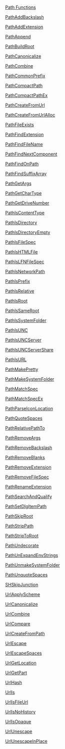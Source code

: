 <p><a href="https://msdn.microsoft.com/en-us/library/windows/desktop/bb773559(v=vs.85).aspx" id="bb762924_VS.85_en-us" title="Path Functions">Path Functions</a></p>
<p><a href="https://msdn.microsoft.com/en-us/library/windows/desktop/bb773561(v=vs.85).aspx" title="PathAddBackslash">PathAddBackslash</a></p>
<p><a href="https://msdn.microsoft.com/en-us/library/windows/desktop/bb773563(v=vs.85).aspx" title="PathAddExtension">PathAddExtension</a></p>
<p><a href="https://msdn.microsoft.com/en-us/library/windows/desktop/bb773565(v=vs.85).aspx" title="PathAppend">PathAppend</a></p>
<p><a href="https://msdn.microsoft.com/en-us/library/windows/desktop/bb773567(v=vs.85).aspx" title="PathBuildRoot">PathBuildRoot</a></p>
<p><a href="https://msdn.microsoft.com/en-us/library/windows/desktop/bb773569(v=vs.85).aspx" title="PathCanonicalize">PathCanonicalize</a></p>
<p><a href="https://msdn.microsoft.com/en-us/library/windows/desktop/bb773571(v=vs.85).aspx" title="PathCombine">PathCombine</a></p>
<p><a href="https://msdn.microsoft.com/en-us/library/windows/desktop/bb773574(v=vs.85).aspx" title="PathCommonPrefix">PathCommonPrefix</a></p>
<p><a href="https://msdn.microsoft.com/en-us/library/windows/desktop/bb773575(v=vs.85).aspx" title="PathCompactPath">PathCompactPath</a></p>
<p><a href="https://msdn.microsoft.com/en-us/library/windows/desktop/bb773578(v=vs.85).aspx" title="PathCompactPathEx">PathCompactPathEx</a></p>
<p><a href="https://msdn.microsoft.com/en-us/library/windows/desktop/bb773581(v=vs.85).aspx" title="PathCreateFromUrl">PathCreateFromUrl</a></p>
<p><a href="https://msdn.microsoft.com/en-us/library/windows/desktop/bb773583(v=vs.85).aspx" title="PathCreateFromUrlAlloc">PathCreateFromUrlAlloc</a></p>
<p><a href="https://msdn.microsoft.com/en-us/library/windows/desktop/bb773584(v=vs.85).aspx" title="PathFileExists">PathFileExists</a></p>
<p><a href="https://msdn.microsoft.com/en-us/library/windows/desktop/bb773587(v=vs.85).aspx" title="PathFindExtension">PathFindExtension</a></p>
<p><a href="https://msdn.microsoft.com/en-us/library/windows/desktop/bb773589(v=vs.85).aspx" title="PathFindFileName">PathFindFileName</a></p>
<p><a href="https://msdn.microsoft.com/en-us/library/windows/desktop/bb773591(v=vs.85).aspx" title="PathFindNextComponent">PathFindNextComponent</a></p>
<p><a href="https://msdn.microsoft.com/en-us/library/windows/desktop/bb773594(v=vs.85).aspx" title="PathFindOnPath">PathFindOnPath</a></p>
<p><a href="https://msdn.microsoft.com/en-us/library/windows/desktop/bb773598(v=vs.85).aspx" title="PathFindSuffixArray">PathFindSuffixArray</a></p>
<p><a href="https://msdn.microsoft.com/en-us/library/windows/desktop/bb773602(v=vs.85).aspx" title="PathGetArgs">PathGetArgs</a></p>
<p><a href="https://msdn.microsoft.com/en-us/library/windows/desktop/bb773608(v=vs.85).aspx" title="PathGetCharType">PathGetCharType</a></p>
<p><a href="https://msdn.microsoft.com/en-us/library/windows/desktop/bb773612(v=vs.85).aspx" title="PathGetDriveNumber">PathGetDriveNumber</a></p>
<p><a href="https://msdn.microsoft.com/en-us/library/windows/desktop/bb773617(v=vs.85).aspx" title="PathIsContentType">PathIsContentType</a></p>
<p><a href="https://msdn.microsoft.com/en-us/library/windows/desktop/bb773621(v=vs.85).aspx" title="PathIsDirectory">PathIsDirectory</a></p>
<p><a href="https://msdn.microsoft.com/en-us/library/windows/desktop/bb773623(v=vs.85).aspx" title="PathIsDirectoryEmpty">PathIsDirectoryEmpty</a></p>
<p><a href="https://msdn.microsoft.com/en-us/library/windows/desktop/bb773627(v=vs.85).aspx" title="PathIsFileSpec">PathIsFileSpec</a></p>
<p><a href="https://msdn.microsoft.com/en-us/library/windows/desktop/bb773631(v=vs.85).aspx" title="PathIsHTMLFile">PathIsHTMLFile</a></p>
<p><a href="https://msdn.microsoft.com/en-us/library/windows/desktop/bb773635(v=vs.85).aspx" title="PathIsLFNFileSpec">PathIsLFNFileSpec</a></p>
<p><a href="https://msdn.microsoft.com/en-us/library/windows/desktop/bb773640(v=vs.85).aspx" title="PathIsNetworkPath">PathIsNetworkPath</a></p>
<p><a href="https://msdn.microsoft.com/en-us/library/windows/desktop/bb773650(v=vs.85).aspx" title="PathIsPrefix">PathIsPrefix</a></p>
<p><a href="https://msdn.microsoft.com/en-us/library/windows/desktop/bb773660(v=vs.85).aspx" title="PathIsRelative">PathIsRelative</a></p>
<p><a href="https://msdn.microsoft.com/en-us/library/windows/desktop/bb773674(v=vs.85).aspx" title="PathIsRoot">PathIsRoot</a></p>
<p><a href="https://msdn.microsoft.com/en-us/library/windows/desktop/bb773687(v=vs.85).aspx" title="PathIsSameRoot">PathIsSameRoot</a></p>
<p><a href="https://msdn.microsoft.com/en-us/library/windows/desktop/bb773701(v=vs.85).aspx" title="PathIsSystemFolder">PathIsSystemFolder</a></p>
<p><a href="https://msdn.microsoft.com/en-us/library/windows/desktop/bb773712(v=vs.85).aspx" title="PathIsUNC">PathIsUNC</a></p>
<p><a href="https://msdn.microsoft.com/en-us/library/windows/desktop/bb773722(v=vs.85).aspx" title="PathIsUNCServer">PathIsUNCServer</a></p>
<p><a href="https://msdn.microsoft.com/en-us/library/windows/desktop/bb773723(v=vs.85).aspx" title="PathIsUNCServerShare">PathIsUNCServerShare</a></p>
<p><a href="https://msdn.microsoft.com/en-us/library/windows/desktop/bb773724(v=vs.85).aspx" title="PathIsURL">PathIsURL</a></p>
<p><a href="https://msdn.microsoft.com/en-us/library/windows/desktop/bb773725(v=vs.85).aspx" title="PathMakePretty">PathMakePretty</a></p>
<p><a href="https://msdn.microsoft.com/en-us/library/windows/desktop/bb773726(v=vs.85).aspx" title="PathMakeSystemFolder">PathMakeSystemFolder</a></p>
<p><a href="https://msdn.microsoft.com/en-us/library/windows/desktop/bb773727(v=vs.85).aspx" title="PathMatchSpec">PathMatchSpec</a></p>
<p><a href="https://msdn.microsoft.com/en-us/library/windows/desktop/bb773728(v=vs.85).aspx" title="PathMatchSpecEx">PathMatchSpecEx</a></p>
<p><a href="https://msdn.microsoft.com/en-us/library/windows/desktop/bb773737(v=vs.85).aspx" title="PathParseIconLocation">PathParseIconLocation</a></p>
<p><a href="https://msdn.microsoft.com/en-us/library/windows/desktop/bb773739(v=vs.85).aspx" title="PathQuoteSpaces">PathQuoteSpaces</a></p>
<p><a href="https://msdn.microsoft.com/en-us/library/windows/desktop/bb773740(v=vs.85).aspx" title="PathRelativePathTo">PathRelativePathTo</a></p>
<p><a href="https://msdn.microsoft.com/en-us/library/windows/desktop/bb773742(v=vs.85).aspx" title="PathRemoveArgs">PathRemoveArgs</a></p>
<p><a href="https://msdn.microsoft.com/en-us/library/windows/desktop/bb773743(v=vs.85).aspx" title="PathRemoveBackslash">PathRemoveBackslash</a></p>
<p><a href="https://msdn.microsoft.com/en-us/library/windows/desktop/bb773745(v=vs.85).aspx" title="PathRemoveBlanks">PathRemoveBlanks</a></p>
<p><a href="https://msdn.microsoft.com/en-us/library/windows/desktop/bb773746(v=vs.85).aspx" title="PathRemoveExtension">PathRemoveExtension</a></p>
<p><a href="https://msdn.microsoft.com/en-us/library/windows/desktop/bb773748(v=vs.85).aspx" title="PathRemoveFileSpec">PathRemoveFileSpec</a></p>
<p><a href="https://msdn.microsoft.com/en-us/library/windows/desktop/bb773749(v=vs.85).aspx" title="PathRenameExtension">PathRenameExtension</a></p>
<p><a href="https://msdn.microsoft.com/en-us/library/windows/desktop/bb773751(v=vs.85).aspx" title="PathSearchAndQualify">PathSearchAndQualify</a></p>
<p><a href="https://msdn.microsoft.com/en-us/library/windows/desktop/bb773752(v=vs.85).aspx" title="PathSetDlgItemPath">PathSetDlgItemPath</a></p>
<p><a href="https://msdn.microsoft.com/en-us/library/windows/desktop/bb773754(v=vs.85).aspx" title="PathSkipRoot">PathSkipRoot</a></p>
<p><a href="https://msdn.microsoft.com/en-us/library/windows/desktop/bb773756(v=vs.85).aspx" title="PathStripPath">PathStripPath</a></p>
<p><a href="https://msdn.microsoft.com/en-us/library/windows/desktop/bb773757(v=vs.85).aspx" title="PathStripToRoot">PathStripToRoot</a></p>
<p><a href="https://msdn.microsoft.com/en-us/library/windows/desktop/bb773759(v=vs.85).aspx" title="PathUndecorate">PathUndecorate</a></p>
<p><a href="https://msdn.microsoft.com/en-us/library/windows/desktop/bb773760(v=vs.85).aspx" title="PathUnExpandEnvStrings">PathUnExpandEnvStrings</a></p>
<p><a href="https://msdn.microsoft.com/en-us/library/windows/desktop/bb773762(v=vs.85).aspx" title="PathUnmakeSystemFolder">PathUnmakeSystemFolder</a></p>
<p><a href="https://msdn.microsoft.com/en-us/library/windows/desktop/bb773763(v=vs.85).aspx" title="PathUnquoteSpaces">PathUnquoteSpaces</a></p>
<p><a href="https://msdn.microsoft.com/en-us/library/windows/desktop/dd378431(v=vs.85).aspx" title="SHSkipJunction">SHSkipJunction</a></p>
<p><a href="https://msdn.microsoft.com/en-us/library/windows/desktop/bb773766(v=vs.85).aspx" title="UrlApplyScheme">UrlApplyScheme</a></p>
<p><a href="https://msdn.microsoft.com/en-us/library/windows/desktop/bb773768(v=vs.85).aspx" title="UrlCanonicalize">UrlCanonicalize</a></p>
<p><a href="https://msdn.microsoft.com/en-us/library/windows/desktop/bb773770(v=vs.85).aspx" title="UrlCombine">UrlCombine</a></p>
<p><a href="https://msdn.microsoft.com/en-us/library/windows/desktop/bb773771(v=vs.85).aspx" title="UrlCompare">UrlCompare</a></p>
<p><a href="https://msdn.microsoft.com/en-us/library/windows/desktop/bb773773(v=vs.85).aspx" title="UrlCreateFromPath">UrlCreateFromPath</a></p>
<p><a href="https://msdn.microsoft.com/en-us/library/windows/desktop/bb773774(v=vs.85).aspx" title="UrlEscape">UrlEscape</a></p>
<p><a href="https://msdn.microsoft.com/en-us/library/windows/desktop/bb773776(v=vs.85).aspx" title="UrlEscapeSpaces">UrlEscapeSpaces</a></p>
<p><a href="https://msdn.microsoft.com/en-us/library/windows/desktop/bb773780(v=vs.85).aspx" title="UrlGetLocation">UrlGetLocation</a></p>
<p><a href="https://msdn.microsoft.com/en-us/library/windows/desktop/bb773781(v=vs.85).aspx" title="UrlGetPart">UrlGetPart</a></p>
<p><a href="https://msdn.microsoft.com/en-us/library/windows/desktop/bb773783(v=vs.85).aspx" title="UrlHash">UrlHash</a></p>
<p><a href="https://msdn.microsoft.com/en-us/library/windows/desktop/bb773784(v=vs.85).aspx" title="UrlIs">UrlIs</a></p>
<p><a href="https://msdn.microsoft.com/en-us/library/windows/desktop/bb773786(v=vs.85).aspx" title="UrlIsFileUrl">UrlIsFileUrl</a></p>
<p><a href="https://msdn.microsoft.com/en-us/library/windows/desktop/bb773788(v=vs.85).aspx" title="UrlIsNoHistory">UrlIsNoHistory</a></p>
<p><a href="https://msdn.microsoft.com/en-us/library/windows/desktop/bb773789(v=vs.85).aspx" title="UrlIsOpaque">UrlIsOpaque</a></p>
<p><a href="https://msdn.microsoft.com/en-us/library/windows/desktop/bb773791(v=vs.85).aspx" title="UrlUnescape">UrlUnescape</a></p>
<p><a href="https://msdn.microsoft.com/en-us/library/windows/desktop/bb773792(v=vs.85).aspx" title="UrlUnescapeInPlace">UrlUnescapeInPlace</a></p>
